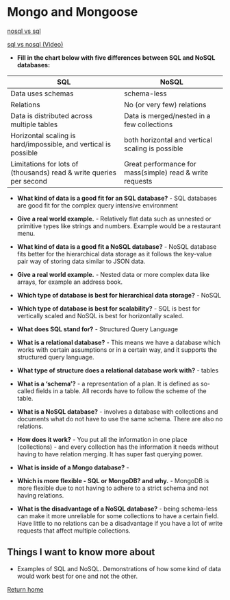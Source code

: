 # Mongo and Mongoose

[nosql vs sql](https://www.thegeekstuff.com/2014/01/sql-vs-nosql-db/?utm_source=tuicool)

[sql vs nosql (Video)](https://www.youtube.com/watch?v=ZS_kXvOeQ5Y)

- **Fill in the chart below with five differences between SQL and NoSQL databases:**

|SQL        |NoSQL|
|-----------|-----|
| Data uses schemas |  schema-less   |
|  Relations  |   No (or very few) relations  |
|   Data is distributed across multiple tables |  Data is merged/nested in a few collections   |
|   Horizontal scaling is hard/impossible, and vertical is possible  |   both horizontal and vertical scaling is possible   |
|  Limitations for lots of (thousands) read & write queries per second  |  Great performance for mass(simple) read & write requests   |

- **What kind of data is a good fit for an SQL database?** - SQL databases are good fit for the complex query intensive environment
- **Give a real world example.** - Relatively flat data such as unnested or primitive types like strings and numbers. Example would be a restaurant menu.
- **What kind of data is a good fit a NoSQL database?** - NoSQL database fits better for the hierarchical data storage as it follows the key-value pair way of storing data similar to JSON data.
- **Give a real world example.** - Nested data or more complex data like arrays, for example an address book.
- **Which type of database is best for hierarchical data storage?** - NoSQL
- **Which type of database is best for scalability?** - SQL is best for vertically scaled and NoSQL is best for horizontally scaled.

- **What does SQL stand for?** - Structured Query Language
- **What is a relational database?** - This means we have a database which works with certain assumptions or in a certain way, and it supports the structured query language.
- **What type of structure does a relational database work with?** - tables
- **What is a ‘schema’?** - a representation of a plan. It is defined as so-called fields in a table. All records have to follow the scheme of the table.
- **What is a NoSQL database?** - involves a database with collections and documents what do not have to use the same schema. There are also no relations.
- **How does it work?** - You put all the information in one place (collections) - and every collection has the information it needs without having to have relation merging. It has super fast querying power.
- **What is inside of a Mongo database?** -
- **Which is more flexible - SQL or MongoDB? and why.** - MongoDB is more flexible due to not having to adhere to a strict schema and not having relations.
- **What is the disadvantage of a NoSQL database?** - being schema-less can make it more unreliable for some collections to have a certain field. Have little to no relations can be a disadvantage if you have a lot of write requests that affect multiple collections.

## Things I want to know more about

- Examples of SQL and NoSQL. Demonstrations of how some kind of data would work best for one and not the other.

[Return home](https://khofstetter94.github.io/reading-notes/)

